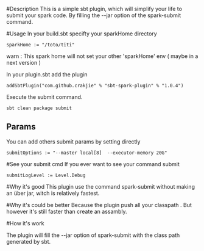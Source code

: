 #Description
This is a simple sbt plugin, which will simplify your life to submit your spark code.
By filling the --jar option of the spark-submit command.

#Usage
In your build.sbt specifty your sparkHome directory
```
sparkHome := "/toto/titi"
```
warn : This spark home will not set your other 'sparkHome' env ( maybe in a next version )

In your plugin.sbt add the plugin
```
addSbtPlugin("com.github.crakjie" % "sbt-spark-plugin" % "1.0.4")
```

Execute the submit command.

```
sbt clean package submit
```

## Params
You can add others submit params by setting directly
```
submitOptions := "--master local[8]  --executor-memory 20G"
```

#See your submit cmd
If you ever want to see your command submit
```
submitLogLevel := Level.Debug
```


#Why it's good
This plugin use the command spark-submit without making an über jar, witch is relatively fastest.

#Why it's could be better
Because the plugin push all your classpath . But however it's still faster than create an assambly.


#How it's work

The plugin will fill the --jar option of spark-submit with the class path generated by sbt.

